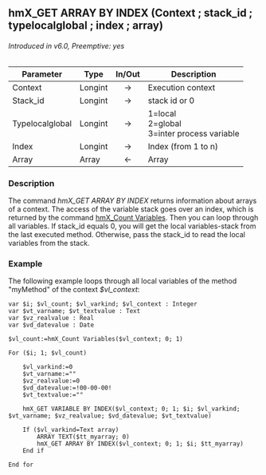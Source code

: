 ## hmX_GET ARRAY BY INDEX (Context ; stack_id ; typelocalglobal ; index ; array)
###### Introduced in v6.0, Preemptive: yes

|Parameter|Type|In/Out|Description
|---|---|:---:|---
|Context|Longint|→|Execution context
|Stack_id|Longint|→|stack id or 0
|Typelocalglobal|Longint|→|1=local<br />2=global<br />3=inter process variable
|Index|Longint|→|Index (from 1 to n)
|Array|Array|←|Array

### Description
The command *hmX_GET ARRAY BY INDEX* returns information about arrays of a context. The access of the variable stack goes over an index, which is returned by the command [hmX_Count Variables](hmX_CountVariables.md). Then you can loop through all variables. If stack_id equals 0, you will get the local variables-stack from the last executed method. Otherwise, pass the stack_id to read the local variables from the stack. 

### Example
The following example loops through all local variables of the method "myMethod" of the context *$vl_context*:

```4d
var $i; $vl_count; $vl_varkind; $vl_context : Integer
var $vt_varname; $vt_textvalue : Text
var $vz_realvalue : Real
var $vd_datevalue : Date

$vl_count:=hmX_Count Variables($vl_context; 0; 1)

For ($i; 1; $vl_count)
	
	$vl_varkind:=0
	$vt_varname:=""
	$vz_realvalue:=0
	$vd_datevalue:=!00-00-00!
	$vt_textvalue:=""
	
	hmX_GET VARIABLE BY INDEX($vl_context; 0; 1; $i; $vl_varkind; $vt_varname; $vz_realvalue; $vd_datevalue; $vt_textvalue)
	
	If ($vl_varkind=Text array)
		ARRAY TEXT($tt_myarray; 0)
		hmX_GET ARRAY BY INDEX($vl_context; 0; 1; $i; $tt_myarray)
	End if 
	
End for 
```
